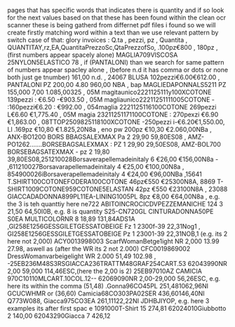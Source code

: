 pages that has specific words that indicates there is quantity and if so look for the next values based on that
these has been found within the clean ocr scanner these is being gatherd from differnet pdf files i found so we will create firstly matching word within a text than we use relevant pattern by switch case of that:
glory invoices : Q.ta , pezzi, pz , Quantita , QUANTITAY,rz,EA,QuantitaPrezzoSc,QtaPrezzofSo, .100pz€800 , 180pz , (first numbers appear spacely alone) MAGLIA709VISCOSA 25NYLON5ELASTICO 78 , if (PANTALONI) than we search for same pattern of numbers appear spacley alone , (before n.d it has comma or dots or none both just ge tnumber) 161,00 n.d. , 24067 BLUSA 102pezzi€6.00€612.00 , PANTALONI PZ 200,00 4.80 960,00 NBA , bap MAGLIEDAPONNALS5211 PZ 155,000 7,00 1.085,00325 , 05M magitaunico2221125111y100XCOTONE 139pezzi : €6.50 -€903.50 , 05M magliaunico22211251111005COTONE - :160pezzi€6.20 : €992.00 , 054maglia 2221125116100COTONE 269pezzi L€6.60 €1,775.40 , 05M magia 23211251171100COTONE : 270pexzi €6.90 €1,863.00 , 08TTOP2509825118100XCOTONE -250pezzi i-€6.20€1,550.00, Ll .169pz €10,80 €1.825,20N8a , eno pw 200pz €10,30 €2.060,00NBa , ANX-BO1200 BORS BBAGSALEXMAX Pa 2 29,90 59,80ES08 , AMZ-PO1262.......BORSEBAGSALEXMAX : PZ 1 29,90 29,50ES08, AMZ-BOL700 BORSEBAGSATEXMAX - pz 2 19,80 39,80ES08,251210028Borsaverapellemadeinitaly 6 €26,00 €156,00N8a - ,611210027Borsavarapellemadeinitaly 4 €25,00 €100,00N8a , 854900026iBorsaverapellemadeinitaly 4 €24,00 €96,00NBa ,15641 T.SHIRT100COTONEFODERA100COTONE 46pz€550 €25300N8A, 8869 T-SHIRT1009COTONE959COTONE5ELASTAN 42pz €550 €23100N8A , 23088 GIACCADADONNA899PL11EA-LINING1005PL 8pz €8,00 €64,00N8a , e.g. the 3 is teh quanttiy here ne722 ABITOINCROCICDVPEZZEMANICHE 124 3 21,50 64,50I0B, e.g. 8 is quantity S25-CN720GL CINTURADONNA50PE S0EA MULTICOLORNR 8 18,89 131,84ADS1A ,GI258E1256GESSGILETGESSATOBEIGE Fz 1 2300f-39 22,31Nog1 , GI258E1256GESSGILETGESSATOBEIGE Pz 1 23001-39 22,31NOB,1 (e.g. its 2 here not 2,000) ACY0013998003 ScarfWomanBetge1ight NR 2,000 13.99 27.98, aswell as (after the WR its 2 not 2.000) CFC0019869002 DressWomanvarbeigelight WR 2.000 51,49 102.98 , -25EB236M48S3RSGIACCA236TRATTM48GRAF254CART.53 62043990NR 2,00 59,000 114,46ESC,(here the 2,00 is 2) 25EB97010AZ CAMICIA 970C10110MLCART.10COL.12-- 62069090NR 2,00-29,000 56,26ESC, e.g. here its within the comma (51,48) .Gonna96CO45PL 251,481062,96NI GCUCWHMR or (36,60) Camicia68CO303PA02SER 436,60146,40NI Q773W088, Giacca975CO3EA 261,11122,22NI JDHBJIYOP, e.g. here 3 examples its after first spac e
1091000T-Shirt 15 274,81
62024010Giubbotto 2 140,00
62043290Giacca 7 426,12
